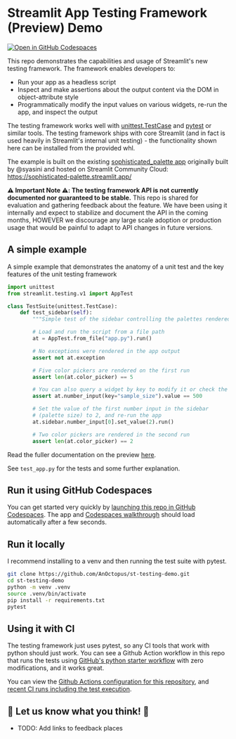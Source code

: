 # Streamlit App Testing Framework (Preview) Demo

[![Open in GitHub Codespaces](https://github.com/codespaces/badge.svg)](https://codespaces.new/AnOctopus/st-testing-demo?quickstart=1)

This repo demonstrates the capabilities and usage of Streamlit's new testing framework. The framework enables
developers to:

- Run your app as a headless script
- Inspect and make assertions about the output content via the DOM in object-attribute style
- Programmatically modify the input values on various widgets, re-run the app, and inspect the output

The testing framework works well with [unittest.TestCase](https://docs.python.org/3/library/unittest.html#test-cases)
and [pytest](https://docs.pytest.org/en/7.3.x/) or similar tools. The testing framework ships with
core Streamlit (and in fact is used heavily in Streamlit's internal unit testing) -
the functionality shown here can be installed from the provided whl.

The example is built on the existing [sophisticated_palette app](https://github.com/syasini/sophisticated_palette)
originally built by @syasini and hosted on Streamlit Community Cloud: https://sophisticated-palette.streamlit.app/

**⚠️ Important Note ⚠️: The testing framework API is not currently documented nor guaranteed to be stable.**
This repo is shared for evaluation and gathering feedback about the feature. We have been using it
internally and expect to stabilize and document the API in the coming months, HOWEVER we discourage
any large scale adoption or production usage that would be painful to adapt to API changes in future versions.

## A simple example

A simple example that demonstrates the anatomy of a unit test and the key features of the unit testing framework

```python
import unittest
from streamlit.testing.v1 import AppTest

class TestSuite(unittest.TestCase):
    def test_sidebar(self):
        """Simple test of the sidebar controlling the palettes rendered"""

        # Load and run the script from a file path
        at = AppTest.from_file("app.py").run()

        # No exceptions were rendered in the app output
        assert not at.exception

        # Five color pickers are rendered on the first run
        assert len(at.color_picker) == 5

        # You can also query a widget by key to modify it or check the value
        assert at.number_input(key="sample_size").value == 500

        # Set the value of the first number input in the sidebar
        # (palette size) to 2, and re-run the app
        at.sidebar.number_input[0].set_value(2).run()

        # Two color pickers are rendered in the second run
        assert len(at.color_picker) == 2
```

Read the fuller documentation on the preview [here](#TODO-add-link).

See `test_app.py` for the tests and some further explanation.

## Run it using GitHub Codespaces

You can get started very quickly by [launching this repo in GitHub Codespaces](https://codespaces.new/AnOctopus/st-testing-demo?quickstart=1). The app and [Codespaces walkthrough](./CODESPACES_WELCOME.md) should load automatically after a few seconds.

## Run it locally

I recommend installing to a venv and then running the test suite with pytest.

```sh
git clone https://github.com/AnOctopus/st-testing-demo.git
cd st-testing-demo
python -m venv .venv
source .venv/bin/activate
pip install -r requirements.txt
pytest
```

## Using it with CI

The testing framework just uses pytest, so any CI tools that work with python should just work. You can see
a Github Action workflow in this repo that runs the tests using
[GitHub's python starter workflow](https://github.com/actions/starter-workflows/blob/main/ci/python-app.yml)
with zero modifications, and it works great.

You can view the [Github Actions configuration for this repository](https://github.com/AnOctopus/st-testing-demo/blob/main/.github/workflows/python-app.yml#L37-L39),
and [recent CI runs including the test execution](https://github.com/AnOctopus/st-testing-demo/actions/workflows/python-app.yml).

## 🎈 Let us know what you think! 🎈

- TODO: Add links to feedback places

